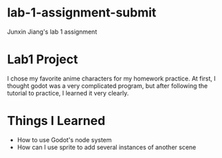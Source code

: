 # lab-1-assignment-submit
Junxin Jiang's lab 1 assignment
# Lab1 Project
I chose my favorite anime characters for my homework practice. At first, I thought godot was a very complicated program, but after following the tutorial to practice, I learned it very clearly.
# Things I Learned
- How to use Godot's node system
- How can I use sprite to add several instances of another scene 
